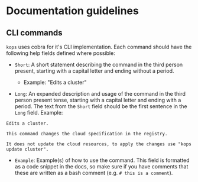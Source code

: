 # Documentation guidelines

## CLI commands

`kops` uses cobra for it's CLI implementation. Each command should have the following help fields defined where possible:

* `Short`: A short statement describing the command in the third person present, starting with a capital letter and ending without a period.
  * Example: "Edits a cluster"

* `Long`: An expanded description and usage of the command in the third person present tense, starting with a capital letter and ending with a period. The text from the `Short` field should be the first sentence in the `Long` field.
Example:
```
Edits a cluster.

This command changes the cloud specification in the registry.

It does not update the cloud resources, to apply the changes use "kops update cluster".
```

* `Example`: Example(s) of how to use the command. This field is formatted as a code snippet in the docs, so make sure if you have comments that these are written as a bash comment (e.g. `# this is a comment`).

